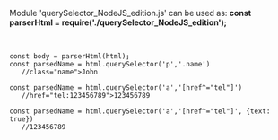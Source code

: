 <p>Module 'querySelector_NodeJS_edition.js' can be used as:
  <b>const parserHtml = require('./querySelector_NodeJS_edition');</b>
</p>
<br>
<p>
<code>const body = parserHtml(html);</code><br>
<code>const parsedName = html.querySelector('p','.name')</code><br>
<code>   //class="name">John</code>
</p>
<p>
<code>const parsedName = html.querySelector('a','[href^="tel"]')</code><br>
<code>   //href="tel:123456789">123456789</code>
</p>
<p>
<code>const parsedName = html.querySelector('a','[href^="tel"]', {text: true})</code><br>
<code>   //123456789</code><br><br>
</p>
